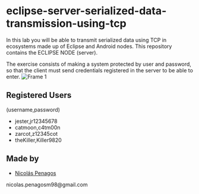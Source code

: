 ﻿# eclipse-server-serialized-data-transmission-using-tcp
In this lab you will be able to transmit serialized data using TCP in ecosystems made up of Eclipse and Android nodes. This repository contains the ECLIPSE NODE (server).

The exercise consists of making a system protected by user and password, so that the client must send credentials registered in the server to be able to enter.
![Frame 1](https://user-images.githubusercontent.com/47872252/94767112-64aa4400-0371-11eb-978c-1b2d89c91a86.jpg)

## Registered Users
(username,password)
<ul>
 <li type="disc">jester,jr12345678</li>
 <li type="disc">catmoon,c4tm00n</li>
 <li type="disc">zarcot,z12345cot</li>
 <li type="disc">theKiller,Killer9820</li>
</ul>

## Made by
  <ul>
  <li><div><a href="https://github.com/nicolaspenagos" title="Nicolas Penagos">Nicolás Penagos</a>   </div></li>
  </ul> 
     <p>   nicolas.penagosm98@gmail.com </p>
